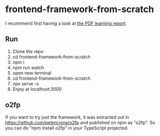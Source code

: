 # frontend-framework-from-scratch

I recommend first having a look at [the PDF learning report](https://github.com/petercrona/o2fp/raw/main/report.pdf).

## Run

1. Clone the repo
2. cd frontend-framework-from-scratch
2. npm i
3. npm run watch
4. open new terminal
5. cd frontend-framework-from-scratch 
6. npx serve -s
7. Enjoy at localhost:3000

## o2fp

If you want to try just the framework, it was extracted out in https://github.com/petercrona/o2fp and published on npm as "o2fp". So you can do "npm install o2fp" in your TypeScript projected.
